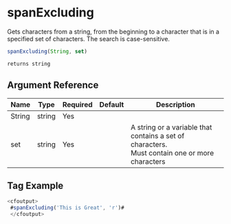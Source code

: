 # spanExcluding

Gets characters from a string, from the beginning to a
 character that is in a specified set of characters. The
 search is case-sensitive.

```javascript
spanExcluding(String, set)
```

```javascript
returns string
```

## Argument Reference

| Name | Type | Required | Default | Description |
| --- | --- | --- | --- | --- |
| String | string | Yes |  |  |
| set | string | Yes |  | A string or a variable that contains a set of characters.<br /> Must contain one or more characters |

## Tag Example

```javascript
<cfoutput> 
 #spanExcluding('This is Great', 'r')# 
 </cfoutput>
```
